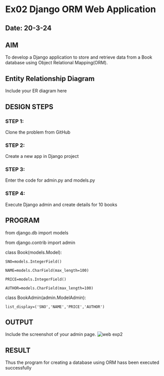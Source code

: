 # Ex02 Django ORM Web Application
## Date: 20-3-24

## AIM
To develop a Django application to store and retrieve data from a Book database using Object Relational Mapping(ORM).

## Entity Relationship Diagram

Include your ER diagram here

## DESIGN STEPS

### STEP 1:
Clone the problem from GitHub

### STEP 2:
Create a new app in Django project

### STEP 3:
Enter the code for admin.py and models.py

### STEP 4:
Execute Django admin and create details for 10 books

## PROGRAM
from django.db import models

from django.contrib import admin

class Book(models.Model):

    SNO=models.IntegerField()
    
    NAME=models.CharField(max_length=100)
    
    PRICE=models.IntegerField()
    
    AUTHOR=models.CharField(max_length=100)
    
    
 

class BookAdmin(admin.ModelAdmin):

    list_display=('SNO','NAME','PRICE','AUTHOR')






## OUTPUT

Include the screenshot of your admin page.
![web exp2](https://github.com/dr-pvijayan/ORM/assets/149135475/d1cc4830-7d7e-413a-830f-acda8a288f53)



## RESULT
Thus the program for creating a database using ORM hass been executed successfully
